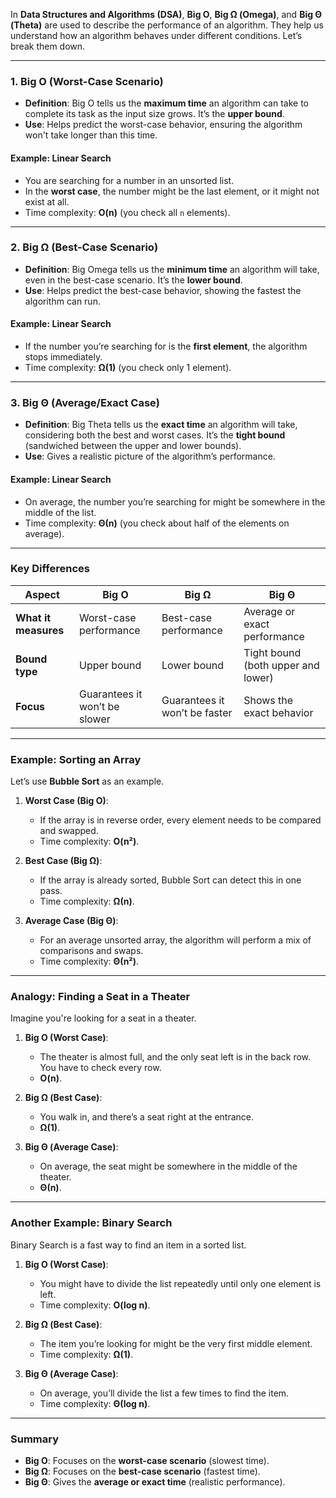 In **Data Structures and Algorithms (DSA)**, **Big O**, **Big Ω (Omega)**, and **Big Θ (Theta)** are used to describe the performance of an algorithm. They help us understand how an algorithm behaves under different conditions. Let’s break them down.

---

### **1. Big O (Worst-Case Scenario)**
- **Definition**: Big O tells us the **maximum time** an algorithm can take to complete its task as the input size grows. It’s the **upper bound**.
- **Use**: Helps predict the worst-case behavior, ensuring the algorithm won't take longer than this time.

#### **Example**: Linear Search
- You are searching for a number in an unsorted list.
- In the **worst case**, the number might be the last element, or it might not exist at all.
- Time complexity: **O(n)** (you check all `n` elements).

---

### **2. Big Ω (Best-Case Scenario)**
- **Definition**: Big Omega tells us the **minimum time** an algorithm will take, even in the best-case scenario. It’s the **lower bound**.
- **Use**: Helps predict the best-case behavior, showing the fastest the algorithm can run.

#### **Example**: Linear Search
- If the number you’re searching for is the **first element**, the algorithm stops immediately.
- Time complexity: **Ω(1)** (you check only 1 element).

---

### **3. Big Θ (Average/Exact Case)**
- **Definition**: Big Theta tells us the **exact time** an algorithm will take, considering both the best and worst cases. It’s the **tight bound** (sandwiched between the upper and lower bounds).
- **Use**: Gives a realistic picture of the algorithm’s performance.

#### **Example**: Linear Search
- On average, the number you’re searching for might be somewhere in the middle of the list.
- Time complexity: **Θ(n)** (you check about half of the elements on average).

---

### **Key Differences**
| **Aspect**         | **Big O**                     | **Big Ω**                    | **Big Θ**                  |
|---------------------|-------------------------------|------------------------------|----------------------------|
| **What it measures**| Worst-case performance        | Best-case performance        | Average or exact performance|
| **Bound type**      | Upper bound                  | Lower bound                  | Tight bound (both upper and lower) |
| **Focus**           | Guarantees it won’t be slower| Guarantees it won’t be faster| Shows the exact behavior   |

---

### **Example: Sorting an Array**
Let’s use **Bubble Sort** as an example.

1. **Worst Case (Big O)**:
   - If the array is in reverse order, every element needs to be compared and swapped.
   - Time complexity: **O(n²)**.

2. **Best Case (Big Ω)**:
   - If the array is already sorted, Bubble Sort can detect this in one pass.
   - Time complexity: **Ω(n)**.

3. **Average Case (Big Θ)**:
   - For an average unsorted array, the algorithm will perform a mix of comparisons and swaps.
   - Time complexity: **Θ(n²)**.

---

### **Analogy: Finding a Seat in a Theater**
Imagine you're looking for a seat in a theater.

1. **Big O (Worst Case)**:
   - The theater is almost full, and the only seat left is in the back row. You have to check every row.
   - **O(n)**.

2. **Big Ω (Best Case)**:
   - You walk in, and there’s a seat right at the entrance.
   - **Ω(1)**.

3. **Big Θ (Average Case)**:
   - On average, the seat might be somewhere in the middle of the theater.
   - **Θ(n)**.

---

### **Another Example: Binary Search**
Binary Search is a fast way to find an item in a sorted list.

1. **Big O (Worst Case)**:
   - You might have to divide the list repeatedly until only one element is left.
   - Time complexity: **O(log n)**.

2. **Big Ω (Best Case)**:
   - The item you’re looking for might be the very first middle element.
   - Time complexity: **Ω(1)**.

3. **Big Θ (Average Case)**:
   - On average, you’ll divide the list a few times to find the item.
   - Time complexity: **Θ(log n)**.

---

### **Summary**
- **Big O**: Focuses on the **worst-case scenario** (slowest time).
- **Big Ω**: Focuses on the **best-case scenario** (fastest time).
- **Big Θ**: Gives the **average or exact time** (realistic performance).
